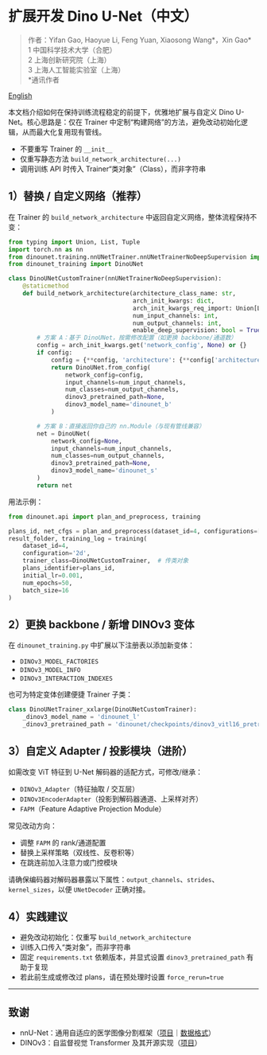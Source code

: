 # 扩展开发 Dino U-Net（中文）

> 作者：Yifan Gao, Haoyue Li, Feng Yuan, Xiaosong Wang*，Xin Gao*  
> 1 中国科学技术大学（合肥）  
> 2 上海创新研究院（上海）  
> 3 上海人工智能实验室（上海）  
> *通讯作者

[English](./extending.md)

本文档介绍如何在保持训练流程稳定的前提下，优雅地扩展与自定义 Dino U-Net。核心思路是：仅在 Trainer 中定制“构建网络”的方法，避免改动初始化逻辑，从而最大化复用现有管线。

- 不要重写 Trainer 的 `__init__`
- 仅重写静态方法 `build_network_architecture(...)`
- 调用训练 API 时传入 Trainer“类对象”（Class），而非字符串

## 1）替换 / 自定义网络（推荐）
在 Trainer 的 `build_network_architecture` 中返回自定义网络，整体流程保持不变：

```python
from typing import Union, List, Tuple
import torch.nn as nn
from dinounet.training.nnUNetTrainer.nnUNetTrainerNoDeepSupervision import nnUNetTrainerNoDeepSupervision
from dinounet_training import DinoUNet

class DinoUNetCustomTrainer(nnUNetTrainerNoDeepSupervision):
    @staticmethod
    def build_network_architecture(architecture_class_name: str,
                                   arch_init_kwargs: dict,
                                   arch_init_kwargs_req_import: Union[List[str], Tuple[str, ...]],
                                   num_input_channels: int,
                                   num_output_channels: int,
                                   enable_deep_supervision: bool = True) -> nn.Module:
        # 方案 A：基于 DinoUNet，按需修改配置（如更换 backbone/通道数）
        config = arch_init_kwargs.get('network_config', None) or {}
        if config:
            config = {**config, 'architecture': {**config['architecture'], 'deep_supervision': enable_deep_supervision}}
            return DinoUNet.from_config(
                network_config=config,
                input_channels=num_input_channels,
                num_classes=num_output_channels,
                dinov3_pretrained_path=None,
                dinov3_model_name='dinounet_b'
            )

        # 方案 B：直接返回你自己的 nn.Module（与现有管线兼容）
        net = DinoUNet(
            network_config=None,
            input_channels=num_input_channels,
            num_classes=num_output_channels,
            dinov3_pretrained_path=None,
            dinov3_model_name='dinounet_s'
        )
        return net
```

用法示例：
```python
from dinounet.api import plan_and_preprocess, training

plans_id, net_cfgs = plan_and_preprocess(dataset_id=4, configurations=['2d'])
result_folder, training_log = training(
    dataset_id=4,
    configuration='2d',
    trainer_class=DinoUNetCustomTrainer,  # 传类对象
    plans_identifier=plans_id,
    initial_lr=0.001,
    num_epochs=50,
    batch_size=16
)
```

## 2）更换 backbone / 新增 DINOv3 变体
在 `dinounet_training.py` 中扩展以下注册表以添加新变体：
- `DINOv3_MODEL_FACTORIES`
- `DINOv3_MODEL_INFO`
- `DINOv3_INTERACTION_INDEXES`

也可为特定变体创建便捷 Trainer 子类：
```python
class DinoUNetTrainer_xxlarge(DinoUNetCustomTrainer):
    _dinov3_model_name = 'dinounet_l'
    _dinov3_pretrained_path = 'dinounet/checkpoints/dinov3_vitl16_pretrain_lvd1689m-8aa4cbdd.pth'
```

## 3）自定义 Adapter / 投影模块（进阶）
如需改变 ViT 特征到 U-Net 解码器的适配方式，可修改/继承：
- `DINOv3_Adapter`（特征抽取 / 交互层）
- `DINOv3EncoderAdapter`（投影到解码器通道、上采样对齐）
- `FAPM`（Feature Adaptive Projection Module）

常见改动方向：
- 调整 `FAPM` 的 rank/通道配置
- 替换上采样策略（双线性、反卷积等）
- 在跳连前加入注意力或门控模块

请确保编码器对解码器暴露以下属性：`output_channels`、`strides`、`kernel_sizes`，以便 `UNetDecoder` 正确对接。

## 4）实践建议
- 避免改动初始化：仅重写 `build_network_architecture`
- 训练入口传入“类对象”，而非字符串
- 固定 `requirements.txt` 依赖版本，并显式设置 `dinov3_pretrained_path` 有助于复现
- 若此前生成或修改过 plans，请在预处理时设置 `force_rerun=true`

---

## 致谢
- nnU-Net：通用自适应的医学图像分割框架（[项目](https://github.com/MIC-DKFZ/nnUNet)｜[数据格式](https://github.com/MIC-DKFZ/nnUNet/blob/master/documentation/dataset_format.md)）
- DINOv3：自监督视觉 Transformer 及其开源实现（[项目](https://github.com/facebookresearch/dinov3)）
